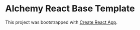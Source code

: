 # Alchemy React Base Template

This project was bootstrapped with [Create React App](https://github.com/facebook/create-react-app).

